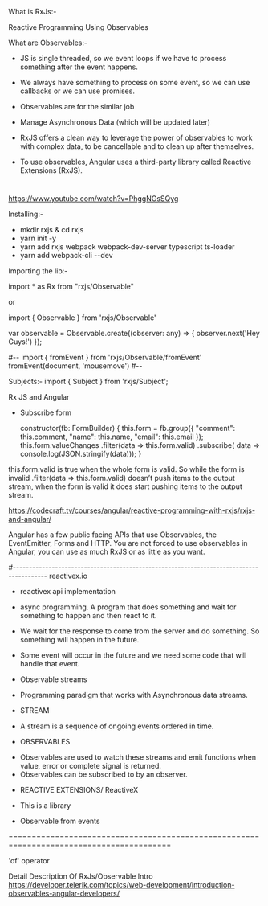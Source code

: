 What is RxJs:-

Reactive Programming Using Observables

What are Observables:-

- JS is single threaded, so we event loops if we have to process something after the event happens.

- We always have something to process on some event, so we can use callbacks or we can use promises.

- Observables are for the similar job

- Manage Asynchronous Data (which will be updated later)

- RxJS offers a clean way to leverage the power of observables to work with complex data, 
to be cancellable and to clean up after themselves.

- To use observables, Angular uses a third-party library called Reactive Extensions (RxJS). 

#

https://www.youtube.com/watch?v=PhggNGsSQyg


Installing:-

- mkdir rxjs & cd rxjs
- yarn init -y
- yarn add rxjs webpack webpack-dev-server typescript ts-loader
- yarn add webpack-cli --dev

Importing the lib:-

import * as Rx from "rxjs/Observable"

or

import { Observable } from 'rxjs/Observable'

var observable = Observable.create((observer: any) => {
	observer.next('Hey Guys!')
});


#--
import { fromEvent } from 'rxjs/Observable/fromEvent'
fromEvent(document, 'mousemove')
#--

Subjects:-
import { Subject } from 'rxjs/Subject';


Rx JS and Angular

* Subscribe form

  constructor(fb: FormBuilder) {
    this.form = fb.group({
      "comment": this.comment,
      "name": this.name,
      "email": this.email
    });
    this.form.valueChanges
        .filter(data => this.form.valid)
        .subscribe( data => console.log(JSON.stringify(data)));
		}
		
this.form.valid is true when the whole form is valid. So while the form is invalid .filter(data ⇒ this.form.valid) doesn’t push items to the output stream, when the form is 
valid it does start pushing items to the output stream.


https://codecraft.tv/courses/angular/reactive-programming-with-rxjs/rxjs-and-angular/


Angular has a few public facing APIs that use Observables, the EventEmitter, Forms and HTTP.
You are not forced to use observables in Angular, you can use as much RxJS or as little as you want.

#----------------------------------------------------------------------------------------
reactivex.io

- reactivex api implementation
- async programming. A program that does something and wait for something to happen and then react to it.

- We wait for the response to come from the server and do something. So something will happen in the future.
- Some event will occur in the future and we need some code that will handle that event.


- Observable streams



- Programming paradigm that works with Asynchronous data streams.

* STREAM
- A stream is a sequence of ongoing events ordered in time.

* OBSERVABLES 
- Observables are used to watch these streams and emit functions when value, error or complete signal is returned.
- Observables can be subscribed to by an observer.

* REACTIVE EXTENSIONS/ ReactiveX
- This is a library

* Observable from events

=========================================================================================

'of' operator


Detail Description Of RxJs/Observable Intro
	https://developer.telerik.com/topics/web-development/introduction-observables-angular-developers/